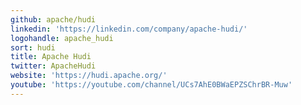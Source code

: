 ```yaml
---
github: apache/hudi
linkedin: 'https://linkedin.com/company/apache-hudi/'
logohandle: apache_hudi
sort: hudi
title: Apache Hudi
twitter: ApacheHudi
website: 'https://hudi.apache.org/'
youtube: 'https://youtube.com/channel/UCs7AhE0BWaEPZSChrBR-Muw'
---
```

